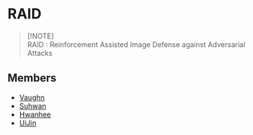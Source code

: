 # RAID

> [!NOTE]\
> RAID : Reinforcement Assisted Image Defense against Adversarial Attacks


## Members
- [Vaughn](https://github.com/webb-c)
- [Suhwan](https://github.com/drrobot333)
- [Hwanhee](https://github.com/khhandrea)
- [UiJin](https://github.com/youuijin)
